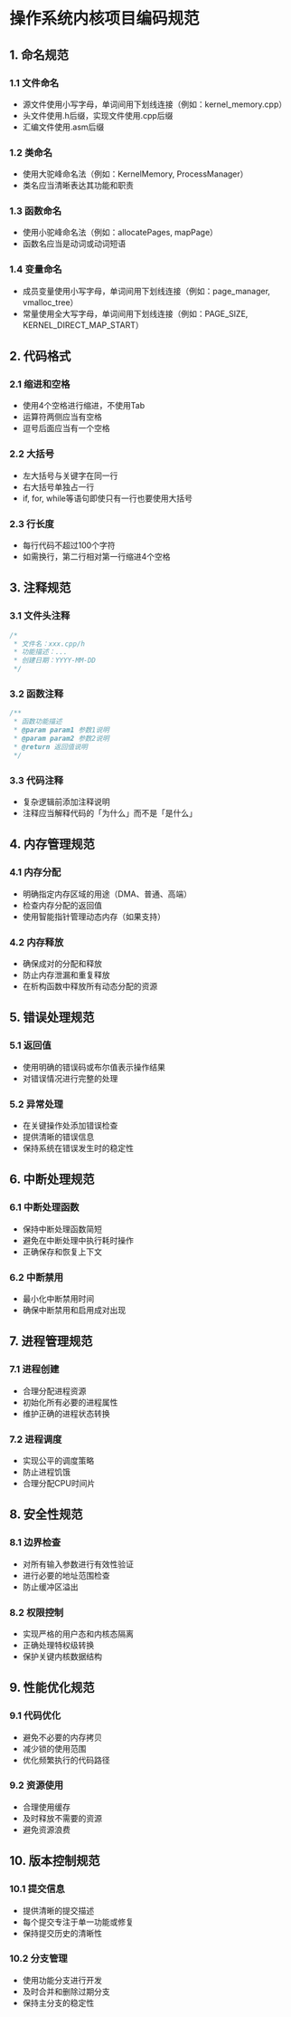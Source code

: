 # 操作系统内核项目编码规范

## 1. 命名规范

### 1.1 文件命名
- 源文件使用小写字母，单词间用下划线连接（例如：kernel_memory.cpp）
- 头文件使用.h后缀，实现文件使用.cpp后缀
- 汇编文件使用.asm后缀

### 1.2 类命名
- 使用大驼峰命名法（例如：KernelMemory, ProcessManager）
- 类名应当清晰表达其功能和职责

### 1.3 函数命名
- 使用小驼峰命名法（例如：allocatePages, mapPage）
- 函数名应当是动词或动词短语

### 1.4 变量命名
- 成员变量使用小写字母，单词间用下划线连接（例如：page_manager, vmalloc_tree）
- 常量使用全大写字母，单词间用下划线连接（例如：PAGE_SIZE, KERNEL_DIRECT_MAP_START）

## 2. 代码格式

### 2.1 缩进和空格
- 使用4个空格进行缩进，不使用Tab
- 运算符两侧应当有空格
- 逗号后面应当有一个空格

### 2.2 大括号
- 左大括号与关键字在同一行
- 右大括号单独占一行
- if, for, while等语句即使只有一行也要使用大括号

### 2.3 行长度
- 每行代码不超过100个字符
- 如需换行，第二行相对第一行缩进4个空格

## 3. 注释规范

### 3.1 文件头注释
```cpp
/*
 * 文件名：xxx.cpp/h
 * 功能描述：...
 * 创建日期：YYYY-MM-DD
 */
```

### 3.2 函数注释
```cpp
/**
 * 函数功能描述
 * @param param1 参数1说明
 * @param param2 参数2说明
 * @return 返回值说明
 */
```

### 3.3 代码注释
- 复杂逻辑前添加注释说明
- 注释应当解释代码的「为什么」而不是「是什么」

## 4. 内存管理规范

### 4.1 内存分配
- 明确指定内存区域的用途（DMA、普通、高端）
- 检查内存分配的返回值
- 使用智能指针管理动态内存（如果支持）

### 4.2 内存释放
- 确保成对的分配和释放
- 防止内存泄漏和重复释放
- 在析构函数中释放所有动态分配的资源

## 5. 错误处理规范

### 5.1 返回值
- 使用明确的错误码或布尔值表示操作结果
- 对错误情况进行完整的处理

### 5.2 异常处理
- 在关键操作处添加错误检查
- 提供清晰的错误信息
- 保持系统在错误发生时的稳定性

## 6. 中断处理规范

### 6.1 中断处理函数
- 保持中断处理函数简短
- 避免在中断处理中执行耗时操作
- 正确保存和恢复上下文

### 6.2 中断禁用
- 最小化中断禁用时间
- 确保中断禁用和启用成对出现

## 7. 进程管理规范

### 7.1 进程创建
- 合理分配进程资源
- 初始化所有必要的进程属性
- 维护正确的进程状态转换

### 7.2 进程调度
- 实现公平的调度策略
- 防止进程饥饿
- 合理分配CPU时间片

## 8. 安全性规范

### 8.1 边界检查
- 对所有输入参数进行有效性验证
- 进行必要的地址范围检查
- 防止缓冲区溢出

### 8.2 权限控制
- 实现严格的用户态和内核态隔离
- 正确处理特权级转换
- 保护关键内核数据结构

## 9. 性能优化规范

### 9.1 代码优化
- 避免不必要的内存拷贝
- 减少锁的使用范围
- 优化频繁执行的代码路径

### 9.2 资源使用
- 合理使用缓存
- 及时释放不需要的资源
- 避免资源浪费

## 10. 版本控制规范

### 10.1 提交信息
- 提供清晰的提交描述
- 每个提交专注于单一功能或修复
- 保持提交历史的清晰性

### 10.2 分支管理
- 使用功能分支进行开发
- 及时合并和删除过期分支
- 保持主分支的稳定性